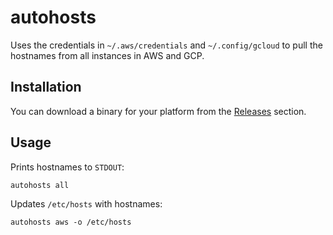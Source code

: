 # autohosts

Uses the credentials in `~/.aws/credentials` and `~/.config/gcloud` to pull the
hostnames from all instances in AWS and GCP.

## Installation

You can download a binary for your platform from the [Releases](https://github.com/damselem/autohosts/releases) section.

## Usage

Prints hostnames to `STDOUT`:

```
autohosts all
```

Updates `/etc/hosts` with hostnames:
```
autohosts aws -o /etc/hosts
```
